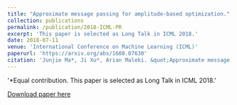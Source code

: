 ```yaml
---
title: "Approximate message passing for amplitude-based optimization."
collection: publications
permalink: /publication/2018-ICML-PR
excerpt: 'This paper is selected as Long Talk in ICML 2018.'
date: 2018-07-11
venue: 'International Conference on Machine Learning (ICML)'
paperurl: 'https://arxiv.org/abs/1608.07630'
citation: 'Junjie Ma*, Ji Xu*, Arian Maleki. &quot;Approximate message passing for amplitude-based optimization.&quot; <i>International Conference on Machine Learning (ICML)</i>, 2018 (Long Talk + Travel Award).'
---
```

'*Equal contribution. This paper is selected as Long Talk in ICML 2018.'

[Download paper here](https://arxiv.org/abs/1806.03276)
